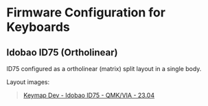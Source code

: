 # Firmware Configuration for Keyboards

## Idobao ID75 (Ortholinear)
ID75 configured as a ortholinear (matrix) split layout in a single body.

Layout images:
<blockquote class="imgur-embed-pub" lang="en" data-id="a/n7rGcCq"  ><a href="//imgur.com/a/n7rGcCq">Keymap Dev - Idobao ID75 - QMK/VIA - 23.04</a></blockquote>
